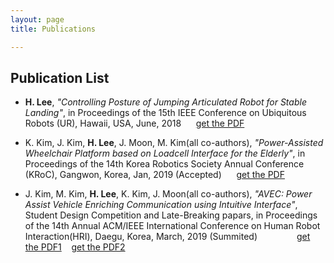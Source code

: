 ```yaml
---
layout: page
title: Publications

---
```


## Publication List

- **H. Lee**, *"Controlling Posture of Jumping Articulated Robot for Stable Landing"*, in Proceedings of
the 15th IEEE Conference on Ubiquitous Robots (UR), Hawaii, USA, June, 2018 &nbsp;&nbsp;&nbsp;&nbsp;   [get the PDF](https://hotae319.github.io/assets/UR_Published_Hotae_Lee.pdf)

- K. Kim, J. Kim, **H. Lee**, J. Moon, M. Kim(all co-authors), *"Power-Assisted Wheelchair Platform
based on Loadcell Interface for the Elderly"*, in Proceedings of the 14th Korea Robotics Society Annual
Conference (KRoC), Gangwon, Korea, Jan, 2019 (Accepted) &nbsp;&nbsp;&nbsp;&nbsp;   [get the PDF](https://hotae319.github.io/assets/KRoC2019_6th_Intern.pdf)

- J. Kim, M. Kim, **H. Lee**, K. Kim, J. Moon(all co-authors), *"AVEC: Power Assist Vehicle Enriching Communication using Intuitive Interface"*, Student Design Competition and Late-Breaking papars, in Proceedings of the 14th Annual ACM/IEEE International Conference on Human Robot Interaction(HRI), Daegu, Korea, March, 2019 (Summited)  &nbsp;&nbsp;&nbsp;&nbsp; &nbsp;&nbsp;&nbsp;&nbsp; &nbsp;&nbsp;&nbsp;&nbsp;  [get the PDF1](https://hotae319.github.io/assets/HRI2019_SDC_AVEC.pdf) &nbsp;&nbsp; [get the PDF2](https://hotae319.github.io/assets/HRI2019_LBR_AVEC.pdf)



